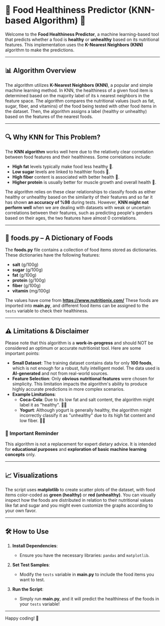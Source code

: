 # 🍏 Food Healthiness Predictor (KNN-based Algorithm) 🍏

Welcome to the **Food Healthiness Predictor**, a machine learning-based tool that predicts whether a food is **healthy** or **unhealthy** based on its nutritional features. This implementation uses the **K-Nearest Neighbors (KNN)** algorithm to make the predictions.

---

## 📊 Algorithm Overview

The algorithm utilizes **K-Nearest Neighbors (KNN)**, a popular and simple machine learning method. In KNN, the healthiness of a given food item is determined based on the majority label of its `k` nearest neighbors in the feature space. The algorithm compares the nutritional values (such as fat, sugar, fiber, and vitamins) of the food being tested with other food items in the dataset. Then, the algorithm assigns a label (healthy or unhealthy) based on the features of the nearest foods.

---

## 🔍 Why KNN for This Problem?

The **KNN algorithm** works well here due to the relatively clear correlation between food features and their healthiness. Some correlations include:

- **High fat** levels typically make food less healthy 🧈.
- **Low sugar** levels are linked to healthier foods 🍭.
- **High fiber** content is associated with better health 🌾.
- **Higher protein** is usually better for muscle growth and overall health 🍗.

The algorithm relies on these clear relationships to classify foods as either healthy or unhealthy based on the similarity of their features and so far it has shown **an accuracy of %98** during tests. However, **KNN might not perform well** when we are dealing with datasets with weak or uncertain correlations between their features, such as predicting people's genders based on their ages, the two features have almost 0 correlations.

---

## 🥗 foods.py – A Dictionary of Foods

The **foods.py** file contains a collection of food items stored as dictionaries. These dictionaries have the following features:

- **salt** (g/100g)
- **sugar** (g/100g)
- **fat** (g/100g)
- **protein** (g/100g)
- **fiber** (g/100g)
- **vitamin** (mg/100g)

The values have come from **https://www.nutritionix.com/**
These foods are imported into **main.py**, and different food items can be assigned to the `tests` variable to check their healthiness.

---

## ⚠️ Limitations & Disclaimer

Please note that this algorithm is a **work-in-progress** and should NOT be considered an optimum or accurate nutritionist tool. Here are some important points:

- **Small Dataset**: The training dataset contains data for only **100 foods**, which is not enough for a robust, fully intelligent model. The data used is **AI-generated** and not from real-world sources.
- **Feature Selection**: Only **obvious nutritional features** were chosen for simplicity. This limitation impacts the algorithm's ability to produce highly accurate predictions in more complex scenarios.
- **Example Limitations**:
  - **Coca-Cola**: Due to its low fat and salt content, the algorithm might label it as "healthy". 🥤❌
  - **Yogurt**: Although yogurt is generally healthy, the algorithm might incorrectly classify it as "unhealthy" due to its high fat content and low fiber. 🥛❌

### 🚨 Important Reminder
This algorithm is not a replacement for expert dietary advice. It is intended for **educational purposes** and **exploration of basic machine learning concepts** only.

---

## 📈 Visualizations

The script uses **matplotlib** to create scatter plots of the dataset, with food items color-coded as **green (healthy)** or **red (unhealthy)**. You can visually inspect how the foods are distributed in relation to their nutritional values like fat and sugar and you might even customize the graphs according to your own favor.

---

## 🛠️ How to Use

1. **Install Dependencies**: 
   - Ensure you have the necessary libraries: `pandas` and `matplotlib`.
   
2. **Set Test Samples**: 
   - Modify the `tests` variable in **main.py** to include the food items you want to test.

3. **Run the Script**: 
   - Simply run **main.py**, and it will predict the healthiness of the foods in your `tests` variable!

---

Happy coding! 🍎
